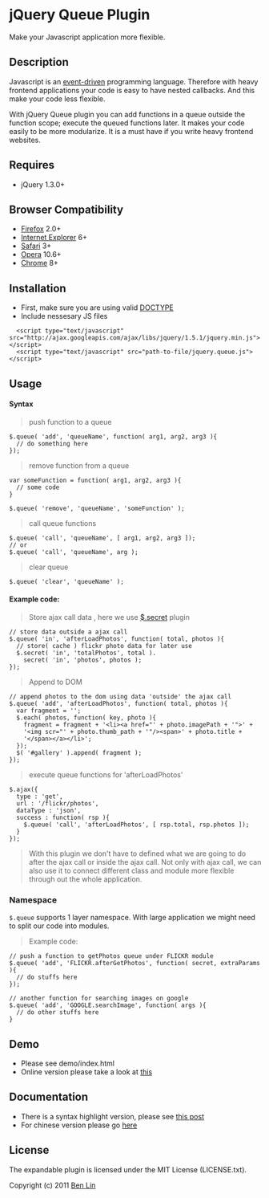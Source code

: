 # jQuery Queue Plugin

Make your Javascript application more flexible.

## Description

Javascript is an [event-driven](http://bit.ly/ejhOOR) programming language. Therefore with heavy frontend applications your code is easy to have nested callbacks. And this make your code less flexible.

With jQuery Queue plugin you can add functions in a queue outside the function scope; execute the queued functions later. It makes your code easily to be more modularize. It is a must have if you write heavy frontend websites.

## Requires
  - jQuery 1.3.0+

## Browser Compatibility
  - [Firefox](http://mzl.la/RNaI) 2.0+
  - [Internet Explorer](http://bit.ly/9fMgIQ) 6+
  - [Safari](http://bit.ly/gMhzVR) 3+
  - [Opera](http://bit.ly/fWJzaC) 10.6+
  - [Chrome](http://bit.ly/ePHvYZ) 8+

## Installation
  - First, make sure you are using valid [DOCTYPE](http://bit.ly/hQK1Rk)
  - Include nessesary JS files

<!-- -->

      <script type="text/javascript" src="http://ajax.googleapis.com/ajax/libs/jquery/1.5.1/jquery.min.js"></script>
      <script type="text/javascript" src="path-to-file/jquery.queue.js"></script>

## Usage

#### Syntax
> push function to a queue
    
    $.queue( 'add', 'queueName', function( arg1, arg2, arg3 ){
      // do something here
    });

> remove function from a queue
    
    var someFunction = function( arg1, arg2, arg3 ){
      // some code
    }
    
    $.queue( 'remove', 'queueName', 'someFunction' );
        
> call queue functions
    
    $.queue( 'call', 'queueName', [ arg1, arg2, arg3 ]);
    // or
    $.queue( 'call', 'queueName', arg );

> clear queue

    $.queue( 'clear', 'queueName' );
    

#### Example code:

> Store ajax call data , here we use [$.secret](https://github.com/dreamerslab/jquery.secret) plugin
    
    // store data outside a ajax call
    $.queue( 'in', 'afterLoadPhotos', function( total, photos ){
      // store( cache ) flickr photo data for later use
      $.secret( 'in', 'totalPhotos', total ).
        secret( 'in', 'photos', photos );
    });

> Append to DOM 
    
    // append photos to the dom using data 'outside' the ajax call
    $.queue( 'add', 'afterLoadPhotos', function( total, photos ){
      var fragment = '';
      $.each( photos, function( key, photo ){
        fragment = fragment + '<li><a href="' + photo.imagePath + '">' + 
        '<img scr="' + photo.thumb_path + '"/><span>' + photo.title + 
        '</span></a></li>';
      });
      $( '#gallery' ).append( fragment );
    });

> execute queue functions for 'afterLoadPhotos'

    $.ajax({
      type : 'get',
      url : '/flickr/photos',
      dataType : 'json',
      success : function( rsp ){
        $.queue( 'call', 'afterLoadPhotos', [ rsp.total, rsp.photos ]);
      }
    });
    
> With this plugin we don't have to defined what we are going to do after the ajax call
or inside the ajax call. Not only with ajax call, we can also use it to connect different class and module more flexible through out the whole application.
    

### Namespace
`$.queue` supports 1 layer namespace. With large application we might need to split our code into modules.

> Example code: 
    
    // push a function to getPhotos queue under FLICKR module
    $.queue( 'add', 'FLICKR.afterGetPhotos', function( secret, extraParams ){
      // do stuffs here
    });
    
    // another function for searching images on google
    $.queue( 'add', 'GOOGLE.searchImage', function( args ){
      // do other stuffs here
    }

## Demo
 - Please see demo/index.html
 - Online version please take a look at [this](http://dreamerslab.com/demos/javascript-loose-coupling-with-jquery-queue-plugin)

## Documentation
  - There is a syntax highlight version, please see [this post](http://dreamerslab.com/blog/en/javascript-loose-coupling-with-jquery-queue-plugin/)
  - For chinese version please go [here](http://dreamerslab.com/blog/tw/javascript-loose-coupling-with-jquery-queue-plugin/)


## License

The expandable plugin is licensed under the MIT License (LICENSE.txt).

Copyright (c) 2011 [Ben Lin](http://dreamerslab.com)